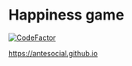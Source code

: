 # Happiness game

[![CodeFactor](https://www.codefactor.io/repository/github/antesocial/antesocial.github.io/badge)](https://www.codefactor.io/repository/github/antesocial/antesocial.github.io)

https://antesocial.github.io